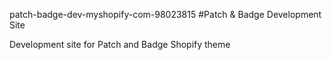 patch-badge-dev-myshopify-com-98023815
#Patch & Badge Development Site

Development site for Patch and Badge Shopify theme
